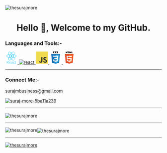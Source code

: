 <p align="left"> <img src="https://komarev.com/ghpvc/?username=thesurajmore&label=Profile%20views&color=0e75b6&style=flat" alt="thesurajmore" /> </p>

<h1 align="center">Hello 👋, Welcome to my GitHub. </h1>

<h3 align="left">Languages and Tools:-</h3>
<p align="left"> 
  <a href="https://reactjs.org/" target="_blank" rel="noreferrer"> <img src="https://raw.githubusercontent.com/devicons/devicon/master/icons/react/react-original-wordmark.svg" alt="react" width="40" height="40"/> </a> 
    <a href="https://redux.js.org/" target="_blank" rel="noreferrer"> <img src="https://d33wubrfki0l68.cloudfront.net/0834d0215db51e91525a25acf97433051f280f2f/c30f5/img/redux.svg" alt="react" width="40" height="40"/> </a> 
     <a href="https://developer.mozilla.org/en-US/docs/Web/JavaScript" target="_blank" rel="noreferrer"> <img src="https://raw.githubusercontent.com/devicons/devicon/master/icons/javascript/javascript-original.svg" alt="javascript" width="40" height="40"/> </a> 
       <a href="https://developer.mozilla.org/en-US/docs/Web/CSS" target="_blank" rel="noreferrer"> <img src="https://raw.githubusercontent.com/devicons/devicon/master/icons/css3/css3-original-wordmark.svg" alt="css3" width="40" height="40"/> </a> 
       <a href="https://developer.mozilla.org/en-US/docs/Web/HTML" target="_blank" rel="noreferrer"> <img src="https://raw.githubusercontent.com/devicons/devicon/master/icons/html5/html5-original-wordmark.svg" alt="html5" width="40" height="40"/> </a> 
</p>

<hr>

<h3 align="left">Connect Me:- </h3>
<p align="left">
       <a href="mailto:surajmbusiness@gmail.com" target="_blank" rel="noreferrer">surajmbusiness@gmail.com</a> 
  <p/>
<a href="https://www.linkedin.com/in/thesurajmore/" target="blank"><img align="center" src="https://raw.githubusercontent.com/rahuldkjain/github-profile-readme-generator/master/src/images/icons/Social/linked-in-alt.svg" alt="suraj-more-5ba11a239" height="30" width="40" /></a>
</p>

<hr>

<p><img align="center" src="https://github-readme-streak-stats.herokuapp.com/?user=thesurajmore&" alt="thesurajmore" /></p>

<hr>

<p><img align="left" src="https://github-readme-stats.vercel.app/api/top-langs?username=thesurajmore&show_icons=true&locale=en&layout=compact" alt="thesurajmore"/></p>

<p><img align="center" src="https://github-readme-stats.vercel.app/api?username=thesurajmore&show_icons=true&locale=en" alt="thesurajmore" /></p>

<hr>

<p align="left"> <a href="https://github.com/ryo-ma/github-profile-trophy"><img src="https://github-profile-trophy.vercel.app/?username=thesurajmore" alt="thesurajmore" /></a> </p>
